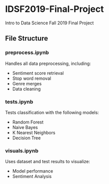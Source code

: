 # IDSF2019-Final-Project
Intro to Data Science Fall 2019 Final Project


## File Structure

### preprocess.ipynb
<p>
  Handles all data preprocessing, including:
  <ul>
    <li>Sentiment score retrieval</li>
    <li>Stop word removal</li>
    <li>Genre merges</li>
    <li>Data cleaning</li>
   </ul>
</p>
    

### tests.ipynb
<p>
  Tests classification with the following models:
  <ul>
    <li>Random Forest</li>
    <li>Naive Bayes</li>
    <li>K Nearest Neighbors</li>
    <li>Decision Tree</li>
   </ul>
</p>

### visuals.ipynb
<p>
  Uses dataset and test results to visualize:
  <ul>
    <li>Model performance</li>
    <li>Sentiment Analysis</li>
   </ul>
</p>
    
